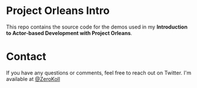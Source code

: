 # Project Orleans Intro

This repo contains the source code for the demos used in my __Introduction to Actor-based Development with Project Orleans__.

# Contact

If you have any questions or comments, feel free to reach out on Twitter. I'm available at [@ZeroKoll](https://www.twitter.com/ZeroKoll)